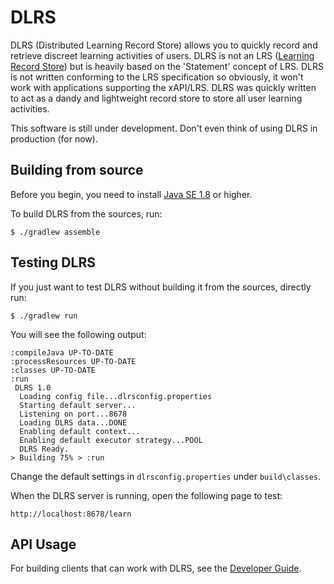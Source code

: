 # DLRS
DLRS (Distributed Learning Record Store) allows you to quickly record and retrieve discreet learning activities of users. DLRS is not an LRS ([Learning Record Store](https://tincanapi.com/learning-record-store/)) but is heavily based on the 'Statement' concept of LRS. DLRS is not written conforming to the LRS specification so obviously, it won't work with applications supporting the xAPI/LRS. DLRS was quickly written to act as a dandy and lightweight record store to store all user learning activities.

This software is still under development. Don't even think of using DLRS in production (for now).

## Building from source
Before you begin, you need to install [Java SE 1.8](http://www.oracle.com/technetwork/java/javase/downloads/index.html) or higher.

To build DLRS from the sources, run:

```
$ ./gradlew assemble
```

## Testing DLRS
If you just want to test DLRS without building it from the sources, directly run:

```
$ ./gradlew run
```
You will see the following output:

```shell
:compileJava UP-TO-DATE
:processResources UP-TO-DATE
:classes UP-TO-DATE
:run
 DLRS 1.0
  Loading config file...dlrsconfig.properties
  Starting default server...
  Listening on port...8678
  Loading DLRS data...DONE
  Enabling default context...
  Enabling default executor strategy...POOL
  DLRS Ready.
> Building 75% > :run
```

Change the default settings in ```dlrsconfig.properties``` under ```build\classes```.

When the DLRS server is running, open the following page to test:

```
http://localhost:8678/learn
```
## API Usage
For building clients that can work with DLRS, see the [Developer Guide](http://fermatjen.github.io/dlrs/).
